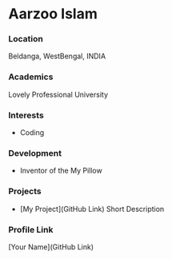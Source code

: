 # Aarzoo Islam

### Location

Beldanga, WestBengal, INDIA

### Academics

Lovely Professional University 

### Interests

- Coding

### Development

- Inventor of the My Pillow

### Projects

- [My Project](GitHub Link) Short Description

### Profile Link

[Your Name](GitHub Link)
